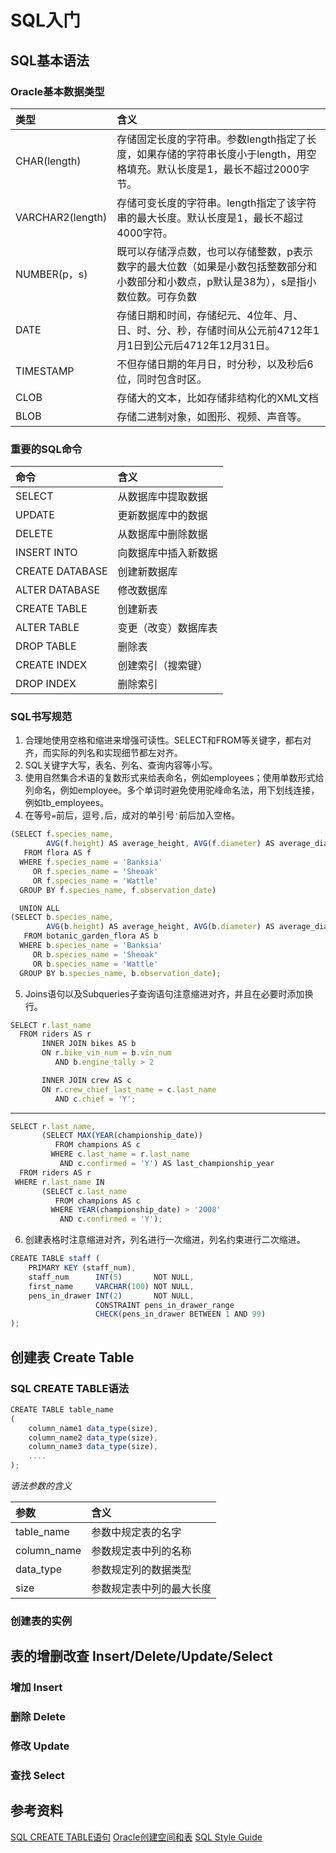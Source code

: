 # SQL入门
## SQL基本语法
### Oracle基本数据类型
| 类型 | 含义 |
| :-- | :-- |
| CHAR(length) | 存储固定长度的字符串。参数length指定了长度，如果存储的字符串长度小于length，用空格填充。默认长度是1，最长不超过2000字节。 |
| VARCHAR2(length) | 存储可变长度的字符串。length指定了该字符串的最大长度。默认长度是1，最长不超过4000字符。|
| NUMBER(p，s) | 既可以存储浮点数，也可以存储整数，p表示数字的最大位数（如果是小数包括整数部分和小数部分和小数点，p默认是38为），s是指小数位数。可存负数 |
| DATE | 存储日期和时间，存储纪元、4位年、月、日、时、分、秒，存储时间从公元前4712年1月1日到公元后4712年12月31日。 |
| TIMESTAMP | 不但存储日期的年月日，时分秒，以及秒后6位，同时包含时区。 |
| CLOB | 存储大的文本，比如存储非结构化的XML文档 |
| BLOB | 存储二进制对象，如图形、视频、声音等。|

### 重要的SQL命令
| 命令 | 含义 |
| :-- | :-- |
| SELECT | 从数据库中提取数据 |
| UPDATE | 更新数据库中的数据 |
| DELETE | 从数据库中删除数据 |
| INSERT INTO | 向数据库中插入新数据 |
| CREATE DATABASE | 创建新数据库 |
| ALTER DATABASE | 修改数据库 |
| CREATE TABLE | 创建新表 |
| ALTER TABLE | 变更（改变）数据库表 |
| DROP TABLE | 删除表 |
| CREATE INDEX | 创建索引（搜索键） |
| DROP INDEX | 删除索引 |

### SQL书写规范
1. 合理地使用空格和缩进来增强可读性。SELECT和FROM等关键字，都右对齐，而实际的列名和实现细节都左对齐。
2. SQL关键字大写，表名、列名、查询内容等小写。
3. 使用自然集合术语的复数形式来给表命名，例如employees；使用单数形式给列命名，例如employee。多个单词时避免使用驼峰命名法，用下划线连接，例如tb_employees。
4. 在等号`=`前后，逗号`,`后，成对的单引号`'`前后加入空格。
```js
(SELECT f.species_name,
        AVG(f.height) AS average_height, AVG(f.diameter) AS average_diameter
   FROM flora AS f
  WHERE f.species_name = 'Banksia'
     OR f.species_name = 'Sheoak'
     OR f.species_name = 'Wattle'
  GROUP BY f.species_name, f.observation_date)

  UNION ALL
(SELECT b.species_name,
        AVG(b.height) AS average_height, AVG(b.diameter) AS average_diameter
   FROM botanic_garden_flora AS b
  WHERE b.species_name = 'Banksia'
     OR b.species_name = 'Sheoak'
     OR b.species_name = 'Wattle'
  GROUP BY b.species_name, b.observation_date);
```
5. Joins语句以及Subqueries子查询语句注意缩进对齐，并且在必要时添加换行。
```js
SELECT r.last_name
  FROM riders AS r
       INNER JOIN bikes AS b
       ON r.bike_vin_num = b.vin_num
          AND b.engine_tally > 2

       INNER JOIN crew AS c
       ON r.crew_chief_last_name = c.last_name
          AND c.chief = 'Y';
```
*****
```js
SELECT r.last_name,
       (SELECT MAX(YEAR(championship_date))
          FROM champions AS c
         WHERE c.last_name = r.last_name
           AND c.confirmed = 'Y') AS last_championship_year
  FROM riders AS r
 WHERE r.last_name IN
       (SELECT c.last_name
          FROM champions AS c
         WHERE YEAR(championship_date) > '2008'
           AND c.confirmed = 'Y');
```
6. 创建表格时注意缩进对齐，列名进行一次缩进，列名约束进行二次缩进。
```js
CREATE TABLE staff (
    PRIMARY KEY (staff_num),
    staff_num      INT(5)       NOT NULL,
    first_name     VARCHAR(100) NOT NULL,
    pens_in_drawer INT(2)       NOT NULL,
                   CONSTRAINT pens_in_drawer_range
                   CHECK(pens_in_drawer BETWEEN 1 AND 99)
);
```
## 创建表 Create Table
### SQL CREATE TABLE语法
```js
CREATE TABLE table_name
(
    column_name1 data_type(size),
    column_name2 data_type(size),
    column_name3 data_type(size),
    ....
);
```

*语法参数的含义*

| 参数 | 含义 |
| :-- | :-- |
| table_name | 参数中规定表的名字 |
| column_name | 参数规定表中列的名称 |
| data_type | 参数规定列的数据类型 |
| size | 参数规定表中列的最大长度 |

### 创建表的实例

## 表的增删改查 Insert/Delete/Update/Select
### 增加 Insert 

### 删除 Delete

### 修改 Update 

### 查找 Select

## 参考资料
[SQL CREATE TABLE语句](https://www.runoob.com/sql/sql-create-table.html)
[Oracle创建空间和表](https://www.cnblogs.com/qmfsun/p/3817344.html)
[SQL Style Guide](https://www.sqlstyle.guide/)
